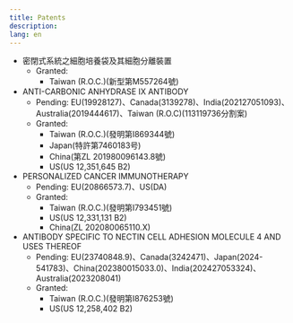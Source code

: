 ```yaml
---
title: Patents
description: 
lang: en
---
```


- 密閉式系統之細胞培養袋及其細胞分離裝置
  - Granted:
    - Taiwan (R.O.C.)(新型第M557264號) 
- ANTI-CARBONIC ANHYDRASE IX ANTIBODY
  - Pending: EU(19928127)、Canada(3139278)、India(202127051093)、Australia(2019444617)、Taiwan (R.O.C)(113119736分割案)
  - Granted:
    - Taiwan (R.O.C.)(發明第I869344號)
    - Japan(特許第7460183号)
    - China(第ZL 201980096143.8號)
    - US(US 12,351,645 B2)
- PERSONALIZED CANCER IMMUNOTHERAPY
  - Pending: EU(20866573.7)、US(DA)
  - Granted:
    - Taiwan (R.O.C.)(發明第I793451號)
    - US(US 12,331,131 B2)
    - China(ZL 202080065110.X)
- ANTIBODY SPECIFIC TO NECTIN CELL ADHESION MOLECULE 4 AND USES THEREOF
  - Pending: EU(23740848.9)、Canada(3242471)、Japan(2024-541783)、China(202380015033.0)、India(202427053324)、Australia(2023208041)
  - Granted:
    - Taiwan (R.O.C.)(發明第I876253號)
    - US(US 12,258,402 B2)